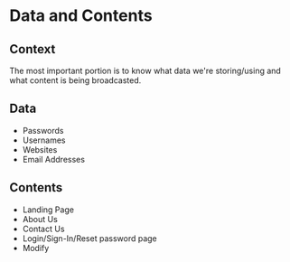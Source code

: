 # Data and Contents
## Context
The most important portion is to know what data we're storing/using and what content is being broadcasted.

## Data
- Passwords
- Usernames
- Websites
- Email Addresses

## Contents
- Landing Page
- About Us
- Contact Us
- Login/Sign-In/Reset password page
- Modify